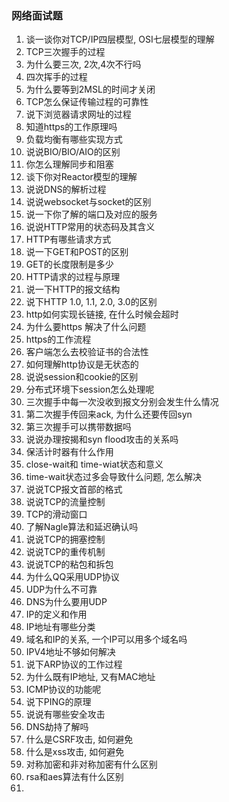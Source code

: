### 网络面试题

1. 谈一谈你对TCP/IP四层模型, OSI七层模型的理解
1. TCP三次握手的过程
1. 为什么要三次, 2次,4次不行吗
1. 四次挥手的过程
1. 为什么要等到2MSL的时间才关闭
1. TCP怎么保证传输过程的可靠性
1. 说下浏览器请求网址的过程
1. 知道https的工作原理吗
1. 负载均衡有哪些实现方式
1. 说说BIO/BIO/AIO的区别
1. 你怎么理解同步和阻塞
1. 谈下你对Reactor模型的理解
1. 说说DNS的解析过程
1. 说说websocket与socket的区别
1. 说一下你了解的端口及对应的服务
1. 说说HTTP常用的状态码及其含义
1. HTTP有哪些请求方式
1. 说一下GET和POST的区别
1. GET的长度限制是多少
1. HTTP请求的过程与原理
1. 说一下HTTP的报文结构
1. 说下HTTP 1.0, 1.1, 2.0, 3.0的区别
1. http如何实现长链接, 在什么时候会超时
1. 为什么要https 解决了什么问题
1. https的工作流程
1. 客户端怎么去校验证书的合法性
1. 如何理解http协议是无状态的
1. 说说session和cookie的区别
1. 分布式环境下session怎么处理呢
1. 三次握手中每一次没收到报文分别会发生什么情况
1. 第二次握手传回来ack, 为什么还要传回syn
1. 第三次握手可以携带数据吗
1. 说说办理按揭和syn flood攻击的关系吗
1. 保活计时器有什么作用
1. close-wait和 time-wiat状态和意义
1. time-wait状态过多会导致什么问题, 怎么解决
1. 说说TCP报文首部的格式
1. 说说TCP的流量控制
1. TCP的滑动窗口
1. 了解Nagle算法和延迟确认吗
1. 说说TCP的拥塞控制
1. 说说TCP的重传机制
1. 说说TCP的粘包和拆包
1. 为什么QQ采用UDP协议
1. UDP为什么不可靠
1. DNS为什么要用UDP
1. IP的定义和作用
1. IP地址有哪些分类
1. 域名和IP的关系, 一个IP可以用多个域名吗
1. IPV4地址不够如何解决
1. 说下ARP协议的工作过程
1. 为什么既有IP地址, 又有MAC地址
1. ICMP协议的功能呢
1. 说下PING的原理
1. 说说有哪些安全攻击
1. DNS劫持了解吗
1. 什么是CSRF攻击, 如何避免
1. 什么是xss攻击, 如何避免
1. 对称加密和非对称加密有什么区别
1. rsa和aes算法有什么区别
1. 